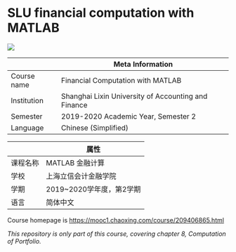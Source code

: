 # SLU financial computation with MATLAB

![](https://img.shields.io/badge/dependencis-MATLAB%20R2020a-brightgreen)

|             | Meta Information                                    |
| ----------- | --------------------------------------------------- |
| Course name | Financial Computation with MATLAB                   |
| Institution | Shanghai Lixin University of Accounting and Finance |
| Semester    | 2019-2020 Academic Year, Semester 2                 |
| Language    | Chinese (Simplified)                                |



|          | 属性                     |
| -------- | ------------------------ |
| 课程名称 | MATLAB 金融计算          |
| 学校     | 上海立信会计金融学院     |
| 学期     | 2019~2020学年度，第2学期 |
| 语言     | 简体中文                 |



Course homepage is https://mooc1.chaoxing.com/course/209406865.html

*This repository is only part of this course, covering chapter 8, Computation of Portfolio.*
